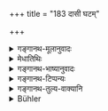 +++
title = "183 दासी घटम्"

+++

<details><summary>गङ्गानथ-मूलानुवादः</summary>

A female slave shall overturn a jar full of water with her foot, as in the case of the dead; and they, along with the relations, shall observe the ‘uncleanliness’ for the day and night.—(183)
</details>

<details><summary>मेधातिथिः</summary>

**प्रेतवद्** इति । कर्तव्यतोपदेशो ऽयम् । **दासी** प्रेष्योदकुम्भम्, **पदा** पादेन, **पर्यस्येत्** क्षिपेत् "इदम् अमुष्मै" इति । क्षिप्ते तस्मिन्न् **अहोरात्रम् आशौचं** युक्तम् । **बान्धवैः सह** तथासीरन्न् एकत्र स्थाने निवसेयुस् तद् अहः । **दासी**ग्रहणात् स्वयंकरणं निषेधति । 

- <u>यद्य् एवं</u> "ज्ञात्यृत्विग्गुरुसंनिधौ" (म्ध् ११.१८२) इत्य् अस्वयंकरणपक्षे ज्ञातीनां सपिण्डानां च को विशेषो येनोच्यत एतेषां संनिधान एतेन कर्तव्यम् इति । यावता सर्व एव संनिधानमात्रेणोपकुर्वन्ति, तस्यासंनिपात्योपकारत्वात् । 

- <u>नैतद्</u> एवम् । सपिण्डादयः प्रयोजकत्वेन कर्तारः । ज्ञात्यादयस् तु संनिधाप्यन्ते केवलम् अदृष्टायेति ॥ ११.१८३ ॥
</details>

<details><summary>गङ्गानथ-भाष्यानुवादः</summary>

‘*As in the case of the dead*’— This is an injunction of what should be done (in the case of the dead).

The female slave shall overturn with her foot the water-jar, saying—‘This is for so and so’ (naming the outcast).

After this has been done, it is necessary to observe ‘un-cleanliness’ during the day and night.

‘*Along with the relations*’— They shall all sit in one place, for that day.

The naming of the ‘*female slave*’ indicates that the *Sapiṇḍas* should not do it themselves.

“If that be so, and the Sapiṇḍas do not do this act themselves, what should be the difference between ‘*Sapiṇḍas*’ and ‘*relations*,’ in view of which it has been said that all this should be done in the presence of relations, priests and elders? Since all (*Sapiṇḍas* as well as
*Relations*) would be helping the offering only by their *presence*, and
thus acting like an indirect accessory.”

It is not so; ‘*Sapiṇḍas*’ and others of that class are the ‘performers’ of the act of offering in the sense that it is they that *direct* it; while ‘Relations,’ ‘priests’ and the rest are brought together only with a view to some spiritual effect.—(183)
</details>

<details><summary>गङ्गानथ-टिप्पन्यः</summary>

This verse is quoted in *Madanapārijāta* (p. 964), which explains ‘*pretarat*’ as wearing the upper cloth over the right shoulder and so forth;—in *Mitākṣarā* (3.295), to the effect that the slave-girl may make the offerings under orders of the paternal relations of the outcast—it explains ‘*pretavat*’ as implying that the offender should face the south, wear the upper cloth over the right shoulder and so forth;—and in *Nirṇayasindhu* (p. 408).
</details>

<details><summary>गङ्गानथ-तुल्य-वाक्यानि</summary>

**(verses 11.182-185)  
**

[\[See above,
9.201.\]]

See Comparative notes for [Verse 11.182].
</details>

<details><summary>Bühler</summary>

184	A female slave shall upset with her foot a pot filled with water, as if it were for a dead person; (his Sapindas) as well as the Samanodakas shall be impure for a day and a night;
</details>
